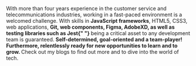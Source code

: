 <p>
                With more than four years experience in the customer service and
                telecommunications industries, working in a fast-paced
                environment is a welcomed challenge. With skills in
                <strong>JavaScript frameworks</strong>, HTML5, CSS3, web
                applications,
                <strong>
                  Git, web components, Figma, AdobeXD, as well as testing
                  libraries such as Jest{" "}
                </strong>
                being a critical asset to any development team is guaranteed.
                <strong>
                  Self-determined, goal-oriented and a team-player! Furthermore,
                  relentlessly ready for new opportunities to learn and to grow.
                </strong>
                Check out my blogs to find out more and to dive into the world
                of tech.
              </p>
